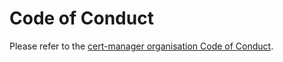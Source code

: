# Code of Conduct

Please refer to the [cert-manager organisation Code of Conduct](https://github.com/nholuongut/nholuongut/makefile-modules,https://github.com/nholuongut/makefile-modules/blob/v1.0.1/LICENSE,MIT).
